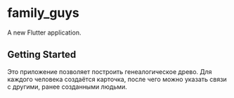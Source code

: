 # family_guys

A new Flutter application.

## Getting Started

Это приложение позволяет построить генеалогическое древо. Для каждого человека создаётся карточка, после чего можно указать связи с другими, ранее созданными людьми.
